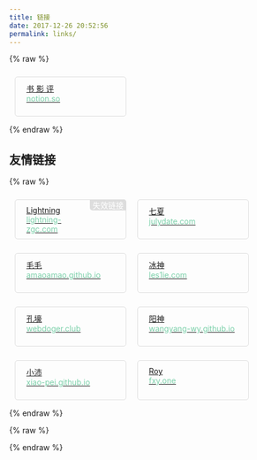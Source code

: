 ```yaml
---
title: 链接
date: 2017-12-26 20:52:56
permalink: links/
---
```


{% raw %}
<div class="link-list">
    <a href="https://www.notion.so/08bd1851f8ed43339d87e7f764d437aa?v=8b7f92c3ace6450a95bf086fa81459f6" target="_blank" rel="noopener">
        书 影 评<br><span>notion.so</span>
    </a>
</div>
{% endraw %}

## 友情链接

{% raw %}
<div class="link-list">
    <a class="missing" href="http://lightning-zgc.com/" target="_blank" rel="noopener">
        Lightning<br><span>lightning-zgc.com</span>
    </a>
    <a href="https://www.julydate.com/" target="_blank" rel="noopener">
        七夏<br><span>julydate.com</span>
    </a>
    <a href="https://amaoamao.github.io/" target="_blank" rel="noopener">
        毛毛<br><span>amaoamao.github.io</span>
    </a>
    <a href="http://les1ie.com/" target="_blank" rel="noopener">
        冰神<br><span>les1ie.com</span>
    </a>
    <a href="http://webdoger.club/" target="_blank" rel="noopener">
        孔壕<br><span>webdoger.club</span>
    </a>
    <a href="https://wangyang-wy.github.io/" target="_blank" rel="noopener">
        阳神<br><span>wangyang-wy.github.io</span>
    </a>
    <a href="https://xiao-pei.github.io/" target="_blank" rel="noopener">
        小沛<br><span>xiao-pei.github.io</span>
    </a>
    <a href="https://fxy.one/" target="_blank" rel="noopener">
        Roy<br><span>fxy.one</span>
    </a>
</div>
{% endraw %}

{% raw %}
<style>
.link-list {
    display: flex;
    flex-wrap: wrap;
}
.link-list a {
    display: inline-block;
    width: 160px;
    height: 50px;
    margin: 10px 10px 15px;
    padding: 10px 20px;
    border: 1px solid #ddd;
    border-radius: 5px;
    transition: 0.1s all;
}
.link-list a:hover {
    border-color: #7ad0a9;
}
.link-list a span {
    color: #7ad0a9;
}
.link-list a.missing::before {
    content: '失效链接';
    color: #fff;
    background: #ddd;
    float: right;
    padding: 0 5px;
    transform: translate(21px, -11px);
    transition: 0.1s all;
    border-radius: 0 5px 0 5px;
}
.link-list a.missing:hover::before {
    background: #7ad0a9;
}

</style>
{% endraw %}